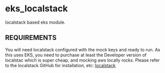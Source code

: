 # eks_localstack
localstack based eks module.

## REQUIREMENTS
You will need localstack configured with the mock keys and ready to run. As this uses EKS, you need to purchase at least the Developer version of localstac which is super cheap, and mocking aws locally rocks. Please refer to the localstack GitHub for installation, etc: [localstack](https://github.com/localstack/localstack)
